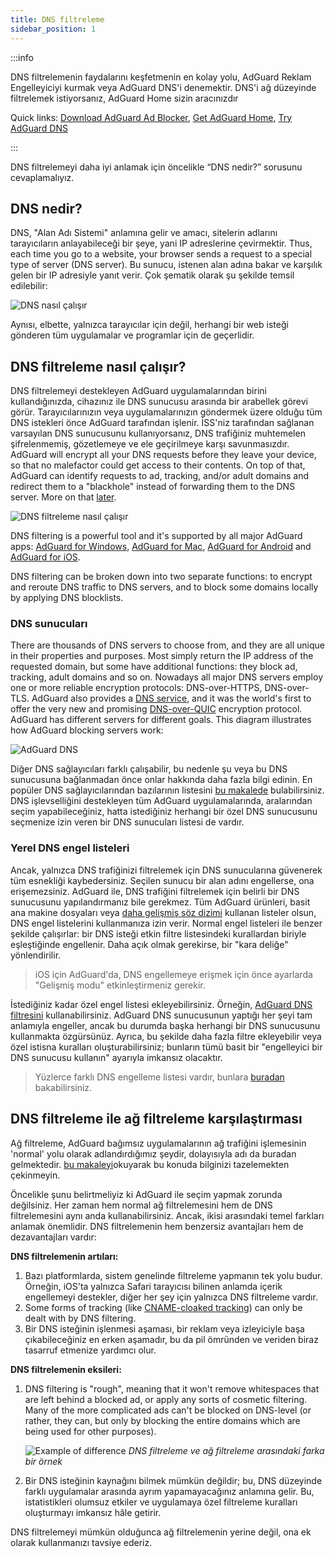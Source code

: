 ```yaml
---
title: DNS filtreleme
sidebar_position: 1
---
```


:::info

DNS filtrelemenin faydalarını keşfetmenin en kolay yolu, AdGuard Reklam Engelleyiciyi kurmak veya AdGuard DNS'i denemektir. DNS'i ağ düzeyinde filtrelemek istiyorsanız, AdGuard Home sizin aracınızdır

Quick links: [Download AdGuard Ad Blocker](https://adguard.com/download.html?auto=true&utm_source=kb_dns), [Get AdGuard Home](https://github.com/AdguardTeam/AdGuardHome#getting-started), [Try AdGuard DNS](https://adguard-dns.io/dashboard/)

:::

DNS filtrelemeyi daha iyi anlamak için öncelikle “DNS nedir?” sorusunu cevaplamalıyız.

## DNS nedir?

DNS, "Alan Adı Sistemi" anlamına gelir ve amacı, sitelerin adlarını tarayıcıların anlayabileceği bir şeye, yani IP adreslerine çevirmektir. Thus, each time you go to a website, your browser sends a request to a special type of server (DNS server). Bu sunucu, istenen alan adına bakar ve karşılık gelen bir IP adresiyle yanıt verir. Çok şematik olarak şu şekilde temsil edilebilir:

![DNS nasıl çalışır](https://cdn.adtidy.org/public/Adguard/kb/DNS_filtering/how_dns_works_en.png)

Aynısı, elbette, yalnızca tarayıcılar için değil, herhangi bir web isteği gönderen tüm uygulamalar ve programlar için de geçerlidir.

## DNS filtreleme nasıl çalışır?

DNS filtrelemeyi destekleyen AdGuard uygulamalarından birini kullandığınızda, cihazınız ile DNS sunucusu arasında bir arabellek görevi görür. Tarayıcılarınızın veya uygulamalarınızın göndermek üzere olduğu tüm DNS istekleri önce AdGuard tarafından işlenir. İSS'niz tarafından sağlanan varsayılan DNS sunucusunu kullanıyorsanız, DNS trafiğiniz muhtemelen şifrelenmemiş, gözetlemeye ve ele geçirilmeye karşı savunmasızdır. AdGuard will encrypt all your DNS requests before they leave your device, so that no malefactor could get access to their contents. On top of that, AdGuard can identify requests to ad, tracking, and/or adult domains and redirect them to a "blackhole" instead of forwarding them to the DNS server. More on that [later](#local-dns-blocklists).

![DNS filtreleme nasıl çalışır](https://cdn.adtidy.org/public/Adguard/kb/DNS_filtering/how_dns_filtering_works_en.png)

DNS filtering is a powerful tool and it's supported by all major AdGuard apps: [AdGuard for Windows](https://adguard.com/adguard-windows/overview.html), [AdGuard for Mac](https://adguard.com/adguard-mac/overview.html), [AdGuard for Android](https://adguard.com/adguard-android/overview.html) and [AdGuard for iOS](https://adguard.com/adguard-ios/overview.html).

DNS filtering can be broken down into two separate functions: to encrypt and reroute DNS traffic to DNS servers, and to block some domains locally by applying DNS blocklists.

### DNS sunucuları

There are thousands of DNS servers to choose from, and they are all unique in their properties and purposes. Most simply return the IP address of the requested domain, but some have additional functions: they block ad, tracking, adult domains and so on. Nowadays all major DNS servers employ one or more reliable encryption protocols: DNS-over-HTTPS, DNS-over-TLS. AdGuard also provides a [DNS service](https://adguard-dns.io/), and it was the world's first to offer the very new and promising [DNS-over-QUIC](https://adguard.com/blog/dns-over-quic.html) encryption protocol. AdGuard has different servers for different goals. This diagram illustrates how AdGuard blocking servers work:

![AdGuard DNS](https://cdn.adtidy.org/public/Adguard/kb/DNS_filtering/adguard_dns_en.jpg)

Diğer DNS sağlayıcıları farklı çalışabilir, bu nedenle şu veya bu DNS sunucusuna bağlanmadan önce onlar hakkında daha fazla bilgi edinin. En popüler DNS sağlayıcılarından bazılarının listesini [bu makalede](dns-providers.md) bulabilirsiniz. DNS işlevselliğini destekleyen tüm AdGuard uygulamalarında, aralarından seçim yapabileceğiniz, hatta istediğiniz herhangi bir özel DNS sunucusunu seçmenize izin veren bir DNS sunucuları listesi de vardır.

### Yerel DNS engel listeleri

Ancak, yalnızca DNS trafiğinizi filtrelemek için DNS sunucularına güvenerek tüm esnekliği kaybedersiniz. Seçilen sunucu bir alan adını engellerse, ona erişemezsiniz. AdGuard ile, DNS trafiğini filtrelemek için belirli bir DNS sunucusunu yapılandırmanız bile gerekmez. Tüm AdGuard ürünleri, basit ana makine dosyaları veya [daha gelişmiş söz dizimi](dns-filtering-syntax.md) kullanan listeler olsun, DNS engel listelerini kullanmanıza izin verir. Normal engel listeleri ile benzer şekilde çalışırlar: bir DNS isteği etkin filtre listesindeki kurallardan biriyle eşleştiğinde engellenir. Daha açık olmak gerekirse, bir "kara deliğe" yönlendirilir.

> iOS için AdGuard'da, DNS engellemeye erişmek için önce ayarlarda "Gelişmiş modu" etkinleştirmeniz gerekir.

İstediğiniz kadar özel engel listesi ekleyebilirsiniz. Örneğin, [AdGuard DNS filtresini](https://github.com/AdguardTeam/AdGuardSDNSFilter) kullanabilirsiniz. AdGuard DNS sunucusunun yaptığı her şeyi tam anlamıyla engeller, ancak bu durumda başka herhangi bir DNS sunucusunu kullanmakta özgürsünüz. Ayrıca, bu şekilde daha fazla filtre ekleyebilir veya özel istisna kuralları oluşturabilirsiniz; bunların tümü basit bir "engelleyici bir DNS sunucusu kullanın" ayarıyla imkansız olacaktır.
> Yüzlerce farklı DNS engelleme listesi vardır, bunlara [buradan](https://filterlists.com/) bakabilirsiniz.

## DNS filtreleme ile ağ filtreleme karşılaştırması

Ağ filtreleme, AdGuard bağımsız uygulamalarının ağ trafiğini işlemesinin 'normal' yolu olarak adlandırdığımız şeydir, dolayısıyla adı da buradan gelmektedir. [bu makaleyi](https://adguard.com/kb/general/ad-filtering/how-ad-blocking-works/)okuyarak bu konuda bilginizi tazelemekten çekinmeyin.

Öncelikle şunu belirtmeliyiz ki AdGuard ile seçim yapmak zorunda değilsiniz. Her zaman hem normal ağ filtrelemesini hem de DNS filtrelemesini aynı anda kullanabilirsiniz. Ancak, ikisi arasındaki temel farkları anlamak önemlidir. DNS filtrelemenin hem benzersiz avantajları hem de dezavantajları vardır:

**DNS filtrelemenin artıları:**

1. Bazı platformlarda, sistem genelinde filtreleme yapmanın tek yolu budur. Örneğin, iOS'ta yalnızca Safari tarayıcısı bilinen anlamda içerik engellemeyi destekler, diğer her şey için yalnızca DNS filtreleme vardır.
1. Some forms of tracking (like [CNAME-cloaked tracking](https://adguard.com/blog/cname-tracking.html)) can only be dealt with by DNS filtering.
1. Bir DNS isteğinin işlenmesi aşaması, bir reklam veya izleyiciyle başa çıkabileceğiniz en erken aşamadır, bu da pil ömründen ve veriden biraz tasarruf etmenize yardımcı olur.

**DNS filtrelemenin eksileri:**

1. DNS filtering is "rough", meaning that it won't remove whitespaces that are left behind a blocked ad, or apply any sorts of cosmetic filtering. Many of the more complicated ads can't be blocked on DNS-level (or rather, they can, but only by blocking the entire domains which are being used for other purposes).

    ![Example of difference](https://cdn.adtidy.org/public/Adguard/kb/DNS_filtering/dns_diff.jpg) *DNS filtreleme ve ağ filtreleme arasındaki farka bir örnek*

1. Bir DNS isteğinin kaynağını bilmek mümkün değildir; bu, DNS düzeyinde farklı uygulamalar arasında ayrım yapamayacağınız anlamına gelir. Bu, istatistikleri olumsuz etkiler ve uygulamaya özel filtreleme kuralları oluşturmayı imkansız hâle getirir.

DNS filtrelemeyi mümkün olduğunca ağ filtrelemenin yerine değil, ona ek olarak kullanmanızı tavsiye ederiz.
